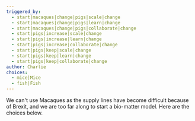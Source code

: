 ```yaml
---
triggered_by:
  - start|macaques|change|pigs|scale|change
  - start|macaques|change|pigs|learn|change
  - start|macaques|change|pigs|collaborate|change
  - start|pigs|increase|scale|change
  - start|pigs|increase|learn|change
  - start|pigs|increase|collaborate|change
  - start|pigs|keep|scale|change
  - start|pigs|keep|learn|change
  - start|pigs|keep|collaborate|change
author: Charlie
choices:
  - mice|Mice
  - fish|Fish
---
```

We can't use Macaques as the supply lines have become difficult because of Brexit, and we are too far along to start a bio-matter model. Here are the choices below.
